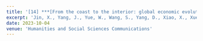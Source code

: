 ```yaml
---
title: '[14] ***[From the coast to the interior: global economic evolution patterns and mechanisms](https://www.nature.com/articles/s41599-023-02234-4)***'
excerpt: 'Jin, X., Yang, J., Yue, W., Wang, S., Yang, D., Xiao, X., Xue, B., Dou, Y., **Lyu, F.**, Wang, S. (2023). From the coast to the interior: global economic evolution patterns and mechanisms. Humanities and Social Sciences Communications, 10, 723. https://doi.org/10.1057/s41599-023-02234-4'
date: 2023-10-04
venue: 'Humanities and Social Sciences Communications'
---
```

